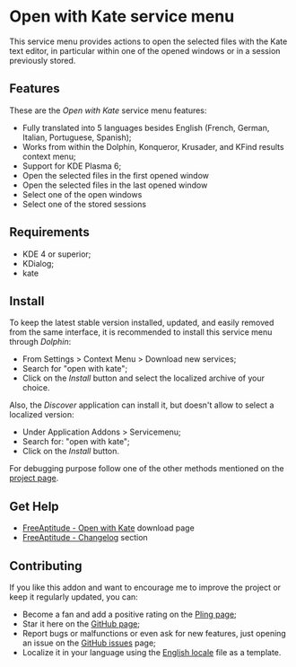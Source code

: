 # Open with Kate service menu

This service menu provides actions to open the selected files with the Kate text editor,
in particular within one of the opened windows or in a session previously stored.

## Features

These are the *Open with Kate* service menu features:
- Fully translated into 5 languages besides English
  (French, German, Italian, Portuguese, Spanish);
- Works from within the Dolphin, Konqueror, Krusader, and KFind results context menu;
- Support for KDE Plasma 6;
- Open the selected files in the first opened window
- Open the selected files in the last opened window
- Select one of the open windows
- Select one of the stored sessions

## Requirements

- KDE 4 or superior;
- KDialog;
- kate

## Install

To keep the latest stable version installed, updated, and easily removed from the same interface,
it is recommended to install this service menu through *Dolphin*:
- From Settings > Context Menu > Download new services;
- Search for "open with kate";
- Click on the *Install* button and select the localized archive of your choice.

Also, the *Discover* application can install it, but doesn't allow to select a localized version:
- Under Application Addons > Servicemenu;
- Search for: "open with kate";
- Click on the *Install* button.

For debugging purpose follow one of the other methods mentioned on the [project page][installation].

## Get Help

- [FreeAptitude - Open with Kate][download] download page
- [FreeAptitude - Changelog][changelog] section

## Contributing

If you like this addon and want to encourage me to improve the project or keep it
regularly updated, you can:
- Become a fan and add a positive rating on the [Pling page][pling];
- Star it here on the [GitHub page][github];
- Report bugs or malfunctions or even ask for new features, just opening an issue
  on the [GitHub issues][issues] page;
- Localize it in your language using the [English locale][locale] file as a template.

[download]: https://freeaptitude.altervista.org/downloads/open-with-kate.html "Open with Kate download page on FreeAptitude"
[changelog]: https://freeaptitude.altervista.org/downloads/open-with-kate.html#changelog "Open with Kate changelog on FreeAptitude"
[installation]: https://freeaptitude.altervista.org/downloads/open-with-kate.html#installation "Open with Kate installation on FreeAptitude"
[pling]: https://pling.com/p/2290441/ "Open with Kate page on Pling"
[github]: https://github.com/fabiomux/kde-servicemenus "KDE ServiceMenus page on GitHub"
[issues]: https://github.com/fabiomux/kde-servicemenus/issues "KDE ServiceMenus issues page on GitHub"
[locale]: https://github.com/fabiomux/kde-servicemenus/blob/main/open_with_kate/locale/en.yaml "English localization file to use as template"
[contributing]: https://github.com/fabiomux/kde-servicemenus#contributing "How to contribute to the Open with Kate project"
[§]: # "Generated by servicemenu_generator"
